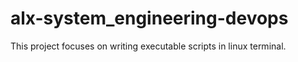 # alx-system_engineering-devops
This project focuses on writing executable scripts in linux terminal.
